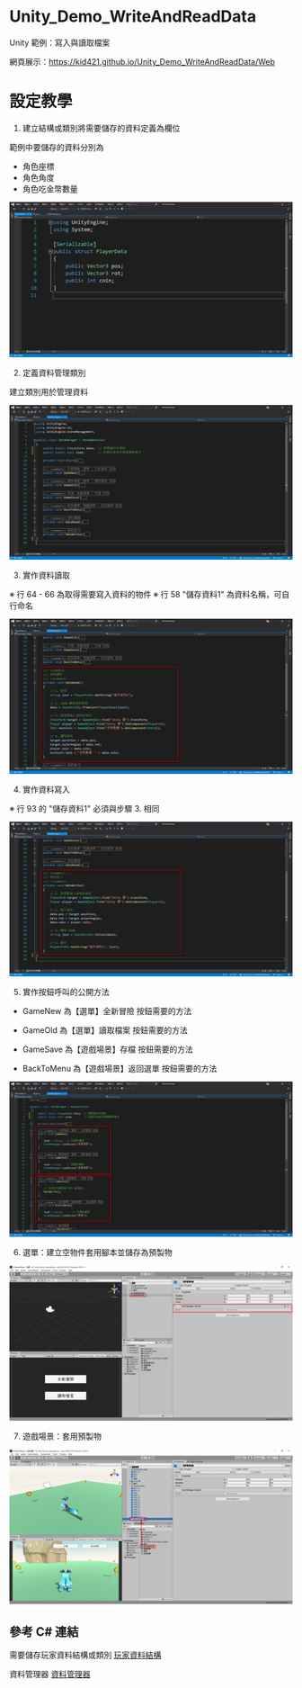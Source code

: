 # Unity_Demo_WriteAndReadData
 Unity 範例：寫入與讀取檔案

網頁展示：https://kid421.github.io/Unity_Demo_WriteAndReadData/Web

# 設定教學
1. 建立結構或類別將需要儲存的資料定義為欄位

範例中要儲存的資料分別為
- 角色座標
- 角色角度
- 角色吃金幣數量

!["寫入與讀取檔案"](/tutorial1.png "寫入與讀取檔案")

2. 定義資料管理類別

建立類別用於管理資料

!["寫入與讀取檔案"](/tutorial2.png "寫入與讀取檔案")

3. 實作資料讀取

※ 行 64 - 66 為取得需要寫入資料的物件
※ 行 58 "儲存資料1" 為資料名稱，可自行命名

!["寫入與讀取檔案"](/tutorial3.png "寫入與讀取檔案")

4. 實作資料寫入

※ 行 93 的 "儲存資料1" 必須與步驟 3. 相同

!["寫入與讀取檔案"](/tutorial4.png "寫入與讀取檔案")

5. 實作按鈕呼叫的公開方法

- GameNew 為【選單】全新冒險 按鈕需要的方法
- GameOld 為【選單】讀取檔案 按鈕需要的方法

- GameSave 為【遊戲場景】存檔 按鈕需要的方法
- BackToMenu 為【遊戲場景】返回選單 按鈕需要的方法

!["寫入與讀取檔案"](/tutorial5.png "寫入與讀取檔案")

6. 選單：建立空物件套用腳本並儲存為預製物

!["寫入與讀取檔案"](/tutorial6.png "寫入與讀取檔案")

7. 遊戲場景：套用預製物

!["寫入與讀取檔案"](/tutorial7.png "寫入與讀取檔案")

## 參考 C# 連結
需要儲存玩家資料結構或類別
[玩家資料結構](/WriteAndRead/Assets/Scripts/Player.cs)

資料管理器
[資料管理器](/WriteAndRead/Assets/Scripts/DataManager.cs)